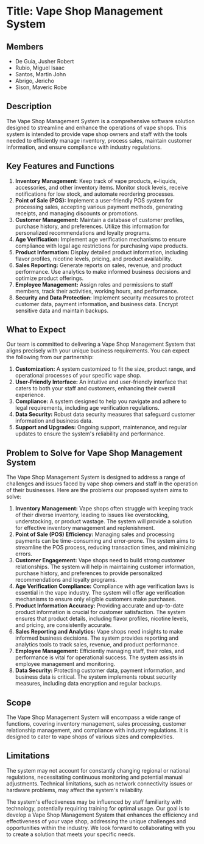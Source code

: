 # Title: Vape Shop Management System

## Members
- De Guia, Jusher Robert
- Rubio, Miguel Isaac
- Santos, Martin John
- Abrigo, Jericho
- Sison, Maveric Robe

## Description
The Vape Shop Management System is a comprehensive software solution designed to streamline and enhance the operations of vape shops. This system is intended to provide vape shop owners and staff with the tools needed to efficiently manage inventory, process sales, maintain customer information, and ensure compliance with industry regulations.

## Key Features and Functions
1. **Inventory Management:** Keep track of vape products, e-liquids, accessories, and other inventory items. Monitor stock levels, receive notifications for low stock, and automate reordering processes.
2. **Point of Sale (POS):** Implement a user-friendly POS system for processing sales, accepting various payment methods, generating receipts, and managing discounts or promotions.
3. **Customer Management:** Maintain a database of customer profiles, purchase history, and preferences. Utilize this information for personalized recommendations and loyalty programs.
4. **Age Verification:** Implement age verification mechanisms to ensure compliance with legal age restrictions for purchasing vape products.
5. **Product Information:** Display detailed product information, including flavor profiles, nicotine levels, pricing, and product availability.
6. **Sales Reporting:** Generate reports on sales, revenue, and product performance. Use analytics to make informed business decisions and optimize product offerings.
7. **Employee Management:** Assign roles and permissions to staff members, track their activities, working hours, and performance.
8. **Security and Data Protection:** Implement security measures to protect customer data, payment information, and business data. Encrypt sensitive data and maintain backups.

## What to Expect
Our team is committed to delivering a Vape Shop Management System that aligns precisely with your unique business requirements. You can expect the following from our partnership:

1. **Customization:** A system customized to fit the size, product range, and operational processes of your specific vape shop.
2. **User-Friendly Interface:** An intuitive and user-friendly interface that caters to both your staff and customers, enhancing their overall experience.
3. **Compliance:** A system designed to help you navigate and adhere to legal requirements, including age verification regulations.
4. **Data Security:** Robust data security measures that safeguard customer information and business data.
5. **Support and Upgrades:** Ongoing support, maintenance, and regular updates to ensure the system's reliability and performance.

## Problem to Solve for Vape Shop Management System
The Vape Shop Management System is designed to address a range of challenges and issues faced by vape shop owners and staff in the operation of their businesses. Here are the problems our proposed system aims to solve:

1. **Inventory Management:** Vape shops often struggle with keeping track of their diverse inventory, leading to issues like overstocking, understocking, or product wastage. The system will provide a solution for effective inventory management and replenishment.
2. **Point of Sale (POS) Efficiency:** Managing sales and processing payments can be time-consuming and error-prone. The system aims to streamline the POS process, reducing transaction times, and minimizing errors.
3. **Customer Engagement:** Vape shops need to build strong customer relationships. The system will help in maintaining customer information, purchase history, and preferences to provide personalized recommendations and loyalty programs.
4. **Age Verification Compliance:** Compliance with age verification laws is essential in the vape industry. The system will offer age verification mechanisms to ensure only eligible customers make purchases.
5. **Product Information Accuracy:** Providing accurate and up-to-date product information is crucial for customer satisfaction. The system ensures that product details, including flavor profiles, nicotine levels, and pricing, are consistently accurate.
6. **Sales Reporting and Analytics:** Vape shops need insights to make informed business decisions. The system provides reporting and analytics tools to track sales, revenue, and product performance.
7. **Employee Management:** Efficiently managing staff, their roles, and performance is vital for operational success. The system assists in employee management and monitoring.
8. **Data Security:** Protecting customer data, payment information, and business data is critical. The system implements robust security measures, including data encryption and regular backups.

## Scope
The Vape Shop Management System will encompass a wide range of functions, covering inventory management, sales processing, customer relationship management, and compliance with industry regulations. It is designed to cater to vape shops of various sizes and complexities.

## Limitations
The system may not account for constantly changing regional or national regulations, necessitating continuous monitoring and potential manual adjustments. Technical limitations, such as network connectivity issues or hardware problems, may affect the system's reliability.

The system's effectiveness may be influenced by staff familiarity with technology, potentially requiring training for optimal usage. Our goal is to develop a Vape Shop Management System that enhances the efficiency and effectiveness of your vape shop, addressing the unique challenges and opportunities within the industry. We look forward to collaborating with you to create a solution that meets your specific needs.
